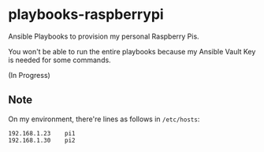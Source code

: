 # playbooks-raspberrypi

Ansible Playbooks to provision my personal Raspberry Pis.

You won't be able to run the entire playbooks because my Ansible Vault Key is needed for some commands.

(In Progress)

## Note

On my environment, there're lines as follows in `/etc/hosts`:

```
192.168.1.23    pi1
192.168.1.30    pi2
```
